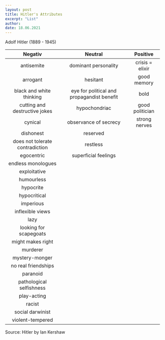 ```yaml
---
layout: post
title: Hitler's Attributes
excerpt: "List"
author:
date: 18.06.2021
---
```


Adolf Hitler (1889 - 1945)

| Negativ |Neutral|Positive|
|:----:|:----:|:----:
|antisemite |dominant personality|crisis = elixir|
|arrogant | hesitant |good memory|
|black and white thinking |eye for political and propagandist benefit| bold |
|cutting and destructive jokes | hypochondriac |good politician|
|cynical |observance of secrecy|strong nerves|
|dishonest | reserved ||
|does not tolerate contradiction | restless ||
|egocentric |superficial feelings||
|endless monologues |||
|exploitative |||
|humourless |||
|hypocrite |||
|hypocritical |||
|imperious |||
|inflexible views |||
|lazy |||
|looking for scapegoats |||
|might makes right |||
|murderer|||
|mystery-monger |||
|no real friendships |||
|paranoid |||
|pathological selfishness |||
|play-acting |||
|racist |||
|social darwinist |||
|violent-tempered |||

Source: Hitler by Ian Kershaw






